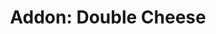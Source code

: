 ---
title: "Addon: Double Cheese"
description: ""
price_s: "3"
price_m: "3½"
price_l: "4"
price_xl: "4½"
weight: "16"
---